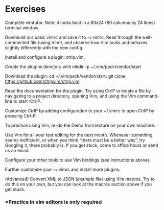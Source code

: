 # Exercises


Complete vimtutor. Note: it looks best in a 80x24 (80 columns by 24 lines) terminal window.


Download our basic vimrc and save it to ~/.vimrc. Read through the well-commented file (using Vim!), and observe how Vim looks and behaves slightly differently with the new config.


Install and configure a plugin: ctrlp.vim.


Create the plugins directory with mkdir -p ~/.vim/pack/vendor/start


Download the plugin: cd ~/.vim/pack/vendor/start; git clone https://github.com/ctrlpvim/ctrlp.vim


Read the documentation for the plugin. Try using CtrlP to locate a file by navigating to a project directory, opening Vim, and using the Vim command-line to start :CtrlP.


Customize CtrlP by adding configuration to your ~/.vimrc to open CtrlP by pressing Ctrl-P.


To practice using Vim, re-do the Demo from lecture on your own machine.


Use Vim for all your text editing for the next month. Whenever something seems inefficient, or when you think “there must be a better way”, try Googling it, there probably is. If you get stuck, come to office hours or send us an email.


Configure your other tools to use Vim bindings (see instructions above).


Further customize your ~/.vimrc and install more plugins.


(Advanced) Convert XML to JSON (example file) using Vim macros. Try to do this on your own, but you can look at the macros section above if you get stuck.


### *Practice in vim editors is only required
